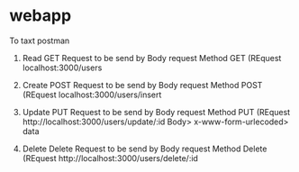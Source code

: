 # webapp
To taxt postman
1. Read
GET Request to be send by Body request
Method GET (REquest localhost:3000/users

2. Create
POST Request to be send by Body request
Method POST (REquest localhost:3000/users/insert

3. Update
PUT Request to be send by Body request
Method PUT (REquest http://localhost:3000/users/update/:id
Body> x-www-form-urlecoded> data

4. Delete
Delete Request to be send by Body request
Method Delete (REquest http://localhost:3000/users/delete/:id


